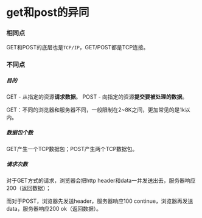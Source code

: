 # get和post的异同
### 相同点

GET和POST的底层也是`TCP/IP`，GET/POST都是TCP连接。

### 不同点

##### 目的

GET - 从指定的资源**请求数据**。
POST - 向指定的资源**提交要被处理的数据**。

GET：不同的浏览器和服务器不同，一般限制在2~8K之间，更加常见的是1k以内。

##### 数据包个数

GET产生一个TCP数据包；POST产生两个TCP数据包。

##### 请求次数

对于GET方式的请求，浏览器会把http header和data一并发送出去，服务器响应200（返回数据）；

而对于POST，浏览器先发送header，服务器响应100 continue，浏览器再发送data，服务器响应200 ok（返回数据）。